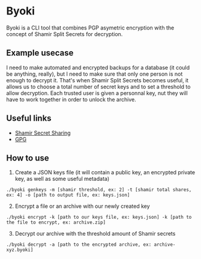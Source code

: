 # Byoki
Byoki is a CLI tool that combines PGP asymetric encryption with the concept of Shamir Split Secrets for decryption.

## Example usecase
I need to make automated and encrypted backups for a database (it could be anything, really), but I need to make sure that only one person is not enough to decrypt it.
That's when Shamir Split Secrets becomes useful, it allows us to choose a total number of secret keys and to set a threshold to allow decryption. Each trusted user is given a personnal key, nut they will have to work together in order to unlock the archive.

## Useful links
- [Shamir Secret Sharing](https://en.wikipedia.org/wiki/Shamir%27s_Secret_Sharing)
- [GPG](https://en.wikipedia.org/wiki/GNU_Privacy_Guard)

## How to use
1. Create a JSON keys file (it will contain a public key, an encrypted private key, as well as some useful metadata)
```
./byoki genkeys -m [shamir threshold, ex: 2] -t [shamir total shares, ex: 4] -o [path to output file, ex: keys.json]
```
2. Encrypt a file or an archive with our newly created key
```
./byoki encrypt -k [path to our keys file, ex: keys.json] -k [path to the file to encrypt, ex: archive.zip]
```
3. Decrypt our archive with the threshold amount of Shamir secrets
```
./byoki decrypt -a [path to the encrypted archive, ex: archive-xyz.byoki]
```
